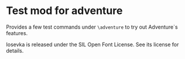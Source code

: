 # Test mod for adventure

Provides a few test commands under `\adventure` to try out Adventure`s features.

Iosevka is released under the SIL Open Font License. See its license for details.
